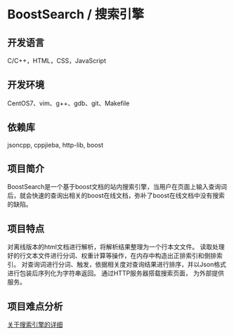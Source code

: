 # BoostSearch / 搜索引擎
## 开发语言
C/C++，HTML，CSS，JavaScript

## 开发环境
CentOS7、vim、g++、gdb、git、Makefile

## 依赖库
jsoncpp, cppjieba, http-lib, boost

## 项目简介
BoostSearch是一个基于boost文档的站内搜索引擎，当用户在页面上输入查询词后，就会快速的查询出相关的boost在线文档，弥补了boost在线文档中没有搜索的缺陷。

## 项目特点
对离线版本的html文档进行解析，将解析结果整理为一个行本文文件。
读取处理好的行文本文件进行分词、权重计算等操作，在内存中构造出正排索引和倒排索引。
对查询词进行分词、触发，依据相关度对查询结果进行排序，并以Json格式进行包装后序列化为字符串返回。
通过HTTP服务器搭载搜索页面， 为外部提供服务。

## 项目难点分析

[关于搜索引擎的详细](https://github.com/Mrszhao112/MyProjects/blob/main/boost_search/doc/searcher.md)
